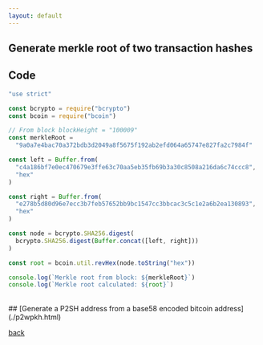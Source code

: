 ```yaml
---
layout: default
---
```


## Generate merkle root of two transaction hashes

## Code

```js
"use strict"

const bcrypto = require("bcrypto")
const bcoin = require("bcoin")

// From block blockHeight = "100009"
const merkleRoot =
  "9a0a7e4bac70a372bdb3d2049a8f5675f192ab2efd064a65747e827fa2c7984f"

const left = Buffer.from(
  "c4a186bf7e0ec470679e3ffe63c70aa5eb35fb69b3a30c8508a216da6c74ccc8",
  "hex"
)

const right = Buffer.from(
  "e278b5d80d96e7ecc3b7feb57652bb9bc1547cc3bbcac3c5c1e2a6b2ea130893",
  "hex"
)

const node = bcrypto.SHA256.digest(
  bcrypto.SHA256.digest(Buffer.concat([left, right]))
)

const root = bcoin.util.revHex(node.toString("hex"))

console.log(`Merkle root from block: ${merkleRoot}`)
console.log(`Merkle root calculated: ${root}`)
```

<br>
## [Generate a P2SH address from a base58 encoded bitcoin address](./p2wpkh.html)

[back](./max-money.html)
